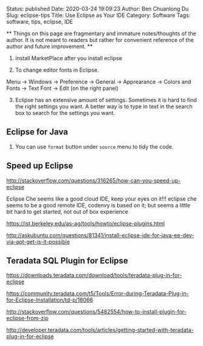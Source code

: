 Status: published
Date: 2020-03-24 19:09:23
Author: Ben Chuanlong Du
Slug: eclipse-tips
Title: Use Eclipse as Your IDE
Category: Software
Tags: software, tips, eclipse, IDE

**
Things on this page are 
fragmentary and immature notes/thoughts of the author.
It is not meant to readers 
but rather for convenient reference of the author and future improvement.
**
            
1. install MarketPlace after you install eclipse

2. To change editor fonts in Eclipse.

Menu -> Windows -> Preference -> General -> Apprearance -> Colors and Fonts -> Text Font -> Edit (on the right panel) 

3. Eclipse has an extensive amount of settings. 
Sometimes it is hard to find the right settings you want. 
A better way is to type in text in the search box to search for the settings you want.


## Eclipse for Java

1. You can use `format` button under `source` menu to tidy the code.


## Speed up Eclipse

http://stackoverflow.com/questions/316265/how-can-you-speed-up-eclipse


Eclipse Che seems like a good cloud IDE, keep your eyes on it!!!
eclipse che seems to be a good remote IDE, codenvy is based on it; but seems a little bit hard to get started, not out of box experience

https://ist.berkeley.edu/as-ag/tools/howto/eclipse-plugins.html

http://askubuntu.com/questions/81341/install-eclipse-ide-for-java-ee-dev-via-apt-get-is-it-possible

## Teradata SQL Plugin for Eclipse

https://downloads.teradata.com/download/tools/teradata-plug-in-for-eclipse

https://community.teradata.com/t5/Tools/Error-during-Teradata-Plug-in-for-Eclipse-Installation/td-p/18066

http://stackoverflow.com/questions/5482554/how-to-install-plugin-for-eclipse-from-zip


http://developer.teradata.com/tools/articles/getting-started-with-teradata-plug-in-for-eclipse
